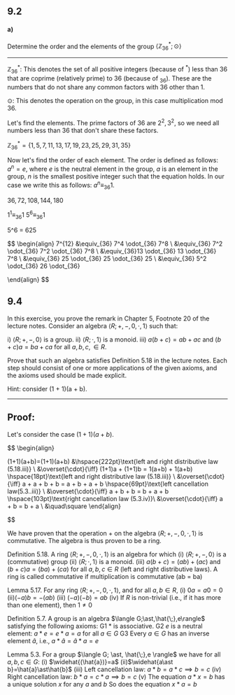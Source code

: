 
## 9.2
#### a) 
Determine the order and the elements of the group $\langle \mathbb Z^\ast_{36} ; \odot \rangle$

___

$\mathbb Z^\ast_{36}$: This denotes the set of all positive integers (because of $^\ast$) less than 36 that are coprime (relatively prime) to 36 (because of $_{36}$). These are the numbers that do not share any common factors with 36 other than 1.

$\odot$: This denotes the operation on the group, in this case multiplication mod 36.

Let's find the elements. The prime factors of 36 are $2^2, 3^2$, so we need all numbers less than 36 that don't share these factors.

$\mathbb Z^\ast_{36} = \{1, 5, 7, 11, 13, 17, 19, 23, 25, 29, 31, 35\}$ 

Now let's find the order of each element. The order is defined as follows: $a^n = e$, where $e$ is the neutral element in the group, $a$ is an element in the group, $n$ is the smallest positive integer such that the equation holds. In our case we write this as follows: $a^n \equiv_{36} 1$.

$36, 72, 108, 144, 180$

$1^1 \equiv_{36} 1$
$5^6 \equiv_{36} 1$


5^6 = 625


$$
\begin{align}
7^{12} &\equiv_{36} 7^4 \odot_{36} 7^8 \\
&\equiv_{36} 7^2 \odot_{36} 7^2 \odot_{36} 7^8 \\
&\equiv_{36}13 \odot_{36} 13 \odot_{36} 7^8 \\
&\equiv_{36} 25 \odot_{36} 25 \odot_{36} 25 \\
&\equiv_{36} 5^2 \odot_{36} 26 \odot_{36} 

\end{align}
$$  


## 9.4
In this exercise, you prove the remark in Chapter 5, Footnote 20 of the lecture notes. Consider an algebra $\langle R; +, -, 0, \cdot, 1\rangle$ such that:

i) $\langle R; +, -, 0\rangle$ is a group.
ii) $\langle R; \cdot, 1\rangle$ is a monoid.
iii) $a(b + c) = ab + ac$ and $(b + c)a = ba + ca$ for all $a, b, c, \in R$.

Prove that such an algebra satisfies Definition 5.18 in the lecture notes. Each step should consist of one or more applications of the given axioms, and the axioms used should be made explicit.

Hint: consider (1 + 1)(a + b).



___

## **Proof**:

Let's consider the case $(1+1)(a+b)$. 





$$
\begin{align}

(1+1)(a+b)=(1+1)(a+b) &\hspace{222pt}\text{left and right distributive law (5.18.iii)} \\
&\overset{\cdot}{\iff}  (1+1)a + (1+1)b = 1(a+b) + 1(a+b) \hspace{18pt}\text{left and right distributive law (5.18.iii)} \\
&\overset{\cdot}{\iff} a + a + b + b = a + b + a + b \hspace{69pt}\text{left cancellation law(5.3..iii)} \\
&\overset{\cdot}{\iff} a + b + b = b + a + b \hspace{103pt}\text{right cancellation law (5.3.iv)}\\
&\overset{\cdot}{\iff} a + b = b + a \\
&\quad\square
\end{align}

$$ 


We have proven that the operation $+$ on the algebra $\langle R; +, -, 0, \cdot, 1\rangle$ is commutative. The algebra is thus proven to be a ring.




Definition 5.18.
A ring $\langle R; +, -, 0, \cdot, 1\rangle$ is an algebra for which
(i) $\langle R; +, -, 0\rangle$ is a (commutative) group
(ii) $\langle R;\cdot, 1\rangle$ is a monoid.
(iii) $a(b + c) = (ab) + (ac)$ and $(b + c)a = (ba) + (ca)$ for all $a, b, c \in R$ (left and right distributive laws).
A ring is called commutative if multiplication is commutative (ab = ba)

Lemma 5.17.
For any ring $\langle R; +, -, 0, \cdot, 1\rangle$, and for all $a, b \in R$,
(i) $0a = a0 = 0$
(ii)$(−a)b = −(ab)$
(iii) $(−a)(−b) = ab$
(iv) If $R$ is non-trivial (i.e., if it has more than one element), then $1 \neq 0$


Definition 5.7.
A group is an algebra $\langle G;\ast,\hat{\;},e\rangle$ satisfying the following axioms:
G1 $\ast$ is associative.
G2 $e$ is a neutral element: $a \ast e = e \ast a = a$ for all $a \in G$
G3 Every $a \in G$ has an inverse element $\hat{a}$, i.e., $a \ast \hat{a} = \hat{a} \ast a = e$


Lemma 5.3.
For a group $\langle G; \ast, \hat{\;},e \rangle$ we have for all $a, b, c \in G$:
(i) $\widehat{(\hat{a})}=a$
(ii)$\widehat{a\ast b}=\hat{a}\ast\hat{b}$
(iii) Left cancellation law: $a \ast b = a \ast c \implies b = c$
(iv) Right cancellation law: $b \ast a = c \ast a \implies b = c$
(v) The equation $a \ast x = b$ has a unique solution $x$ for any $a$ and $b$
So does the equation $x \ast a = b$



